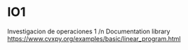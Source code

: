 # IO1
Investigacion de operaciones 1 /n
Documentation library https://www.cvxpy.org/examples/basic/linear_program.html
